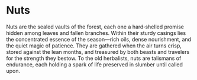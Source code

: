 # Nuts

Nuts are the sealed vaults of the forest, each one a hard‑shelled promise hidden among leaves and fallen branches. Within their sturdy casings lies the concentrated essence of the season—rich oils, dense nourishment, and the quiet magic of patience. They are gathered when the air turns crisp, stored against the lean months, and treasured by both beasts and travelers for the strength they bestow. To the old herbalists, nuts are talismans of endurance, each holding a spark of life preserved in slumber until called upon.


